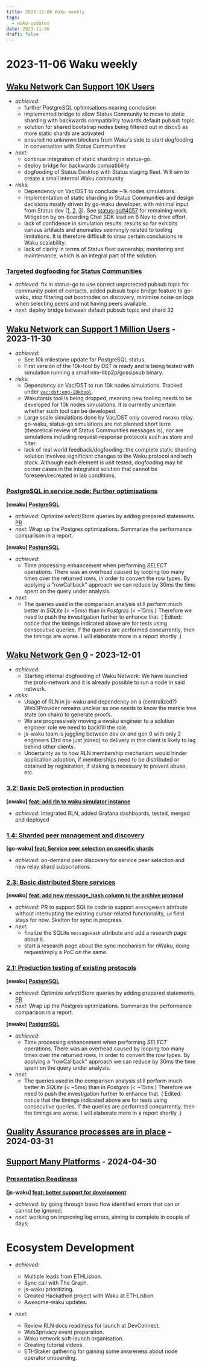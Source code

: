 ```yaml
---
title: 2023-11-06 Waku weekly
tags:
  - waku-updates
date: 2023-11-06
draft: false
---
```



# 2023-11-06 Waku weekly

## [Waku Network Can Support 10K Users](https://github.com/waku-org/pm/issues/12)


- _achieved:_
	- further PostgreSQL optimisations nearing conclusion
	- implemented bridge to allow Status Community to move to static sharding with backwards compatibility towards default pubsub topic
	- solution for shared bootstrap nodes being filtered out in discv5 as more static shards are activated
	- ensured no unknown blockers from Waku's side to start dogfooding in conversation with Status Communities
- _next:_
	- continue integration of static sharding in status-go.
	- deploy bridge for backwards compatibility
	- dogfooding of Status Desktop with Status staging fleet. Will aim to create a small internal Waku community
- _risks:_
	- Dependency on Vac/DST to conclude ~1k nodes simulations.
	- Implementation of static sharding in Status Communities and design decisions mostly driven by go-waku developer, with minimal input from Status dev ([1](https://github.com/status-im/status-go/pull/4161), [2](https://github.com/status-im/status-go/pull/4094), [3](https://github.com/status-im/status-go/pull/4093)). See [status-go#4057](https://github.com/status-im/status-go/issues/4057) for remaining work. Mitigation by on-boarding Chat SDK lead on 6 Nov to drive effort.
	- lack of confidence in simulation results: results so far exhibits various artifacts and anomalies seemingly related to tooling limitations. It is therefore difficult to draw certain conclusions re Waku scalability.
	- lack of clarity in terms of Status fleet ownership, monitoring and maintenance, which is an integral part of the solution.

### [Targeted dogfooding for Status Communities](https://github.com/waku-org/pm/issues/97)


- _achieved_: fix in status-go to use correct unprotected pubsub topic for community point of contacts, added pubsub topic bridge feature to go-waku, stop filtering out bootnodes on discovery, minimize noise on logs when selecting peers and not having peers available.
- _next_: deploy bridge between default pubsub topic and shard 32

## [Waku Network can Support 1 Million Users](https://github.com/waku-org/pm/issues/83) - 2023-11-30


- _achieved_:
	- See 10k milestone update for PostgreSQL status.
	- First version of the 10k-tool by DST is ready and is being tested with simulation running a small nim-libp2p/gossipsub binary.
- _risks_:
	- Dependency on Vac/DST to run 10k nodes simulations.  Tracked under
	[`vac:dst:eng-10ktool`](https://roadmap.logos.co/tags/vac-updates).
	- Wakutorsis tool is being dropped, meaning new tooling needs to be developed for 10k nodes simulations. It is currently uncertain whether such tool can be developed.
	- Large scale simulations done by Vac/DST only covered nwaku relay. go-waku, status-go simulations are not planned short term (theoretical review of Status Communities messages is), nor are simulations including request-response protocols such as store and filter.
	- lack of real world feedback/dogfooding: the complete static sharding solution involves significant changes to the Waku protocol and tech stack. Although each element is unit tested, dogfooding may hit corner cases in the integrated solution that cannot be foreseen/recreated in lab conditions.

### [PostgreSQL in service node: Further optimisations](https://github.com/waku-org/pm/issues/84)

**[nwaku] [PostgreSQL](https://github.com/waku-org/nwaku/issues/1888)**

- _achieved_: Optimize _select_/_Store_ queries by adding prepared statements. [PR](https://github.com/waku-org/nwaku/pull/2182)
- _next_: Wrap up the Postgres optimizations. Summarize the performance comparison in a report.

**[nwaku] [PostgreSQL](https://github.com/waku-org/nwaku/issues/1888)**

- _achieved_:
	- Time processing enhancement when performing _SELECT_ operations. There was an overhead caused by looping too many times over the returned rows, in order to convert the row types. By applying a "rowCallback" approach we can reduce by 30ms the time spent on the query under analysis.
- _next_:
	- The queries used in the comparison analysis still perform much better in _SQLite_ (< ~5ms) than in _Postgres_ (< ~15ms.) Therefore we need to push the investigation further to enhance that.
	( Edited: notice that the timings indicated above are for tests using consecutive queries. If the queries are performed concurrently, then the timings are worse. I will elaborate more in a report shortly .)

## [Waku Network Gen 0](https://github.com/waku-org/pm/issues/50) - 2023-12-01


- _achieved_:
	- Starting internal dogfooding of Waku Network: We have launched the proto-network and it is already possible to run a node in said network.
- _risks_:
	- Usage of RLN in js-waku and dependency on a (centralized?) Web3Provider remains unclear as one needs to know the merkle tree state (on chain) to generate proofs.
	- We are progressively moving a nwaku engineer to a solution engineer role we need to backfill the role.
	- js-waku team is juggling between dev ex and gen 0 with only 2 engineers (3rd one just joined) so delivery in this client is likely to lag behind other clients.
	- Uncertainty as to how RLN membership mechanism would hinder application adoption, if memberships need to be distributed or obtained by registration, if staking is necessary to prevent abuse, etc.

### [3.2: Basic DoS protection in production](https://github.com/waku-org/pm/issues/70)

**[nwaku] [feat: add rln to waku simulator instance](https://github.com/waku-org/nwaku/issues/2143)**

- _achieved_: integrated RLN, added Grafana dashboards, tested, merged and deployed

### [1.4: Sharded peer management and discovery](https://github.com/waku-org/pm/issues/67)

**[go-waku] [feat: Service peer selection on specific shards](https://github.com/waku-org/go-waku/issues/680)**

- _achieved_:  on-demand peer discovery for service peer selection and new relay shard subscriptions

### [2.3: Basic distributed Store services](https://github.com/waku-org/pm/issues/64)

**[nwaku] [feat: add new message_hash column to the archive protocol](https://github.com/waku-org/nwaku/issues/2112)**

- _achieved_: PR to support SQLite code to support `messageHash` attribute without interrupting the existing cursor-related functionality, `id` field stays for now. Skelton for sync in progress.
- _next_:
	- finalize the SQLite `messageHash` attribute and add a research page about it.
	- start a research page about the sync mechanism for nWaku, doing request/reply a PoC on the same.

### [2.1: Production testing of existing protocols](https://github.com/waku-org/pm/issues/49)

**[nwaku] [PostgreSQL](https://github.com/waku-org/nwaku/issues/1888)**

- _achieved_: Optimize _select_/_Store_ queries by adding prepared statements. [PR](https://github.com/waku-org/nwaku/pull/2182)
- _next_: Wrap up the Postgres optimizations. Summarize the performance comparison in a report.

**[nwaku] [PostgreSQL](https://github.com/waku-org/nwaku/issues/1888)**

- _achieved_:
	- Time processing enhancement when performing _SELECT_ operations. There was an overhead caused by looping too many times over the returned rows, in order to convert the row types. By applying a "rowCallback" approach we can reduce by 30ms the time spent on the query under analysis.
- _next_:
	- The queries used in the comparison analysis still perform much better in _SQLite_ (< ~5ms) than in _Postgres_ (< ~15ms.) Therefore we need to push the investigation further to enhance that.
		( Edited: notice that the timings indicated above are for tests using consecutive queries. If the queries are performed concurrently, then the timings are worse. I will elaborate more in a report shortly .)

## [Quality Assurance processes are in place](https://github.com/waku-org/pm/issues/73) - 2024-03-31

## [Support Many Platforms](https://github.com/waku-org/pm/issues/42) - 2024-04-30

### [Presentation Readiness ](https://github.com/waku-org/pm/issues/95)

**[js-waku] [feat: better support for development](https://github.com/waku-org/js-waku/issues/1665)**

- _achieved_: by going through basic flow identified errors that can or cannot be ignored;
- _next_: working on improving log errors, aiming to complete in couple of days;

# Ecosystem Development

- _achieved_:
	- Multiple leads from ETHLisbon.
	- Sync call with The Graph.
	- js-waku prioritizing.
	- Created Hackathon project with Waku at ETHLisbon.
	- Awesome-waku updates.

- _next_:
	- Review RLN docs readiness for launch at DevConnect.
	- Web3privacy event preparation.
	- Waku network soft-launch organisation.
	- Creating tutorial videos.
	- ETHStaker gathering for gaining some awareness about node operator onboarding.
